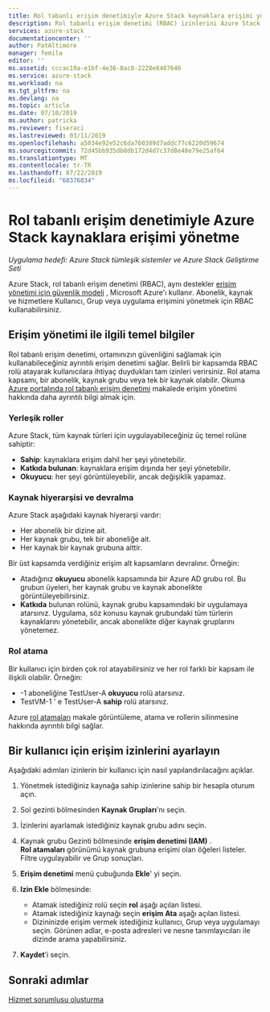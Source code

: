 ```yaml
---
title: Rol tabanlı erişim denetimiyle Azure Stack kaynaklara erişimi yönetme | Microsoft Docs
description: Rol tabanlı erişim denetimi (RBAC) izinlerini Azure Stack bir yönetici veya kiracı olarak yönetmeyi öğrenin.
services: azure-stack
documentationcenter: ''
author: PatAltimore
manager: femila
editor: ''
ms.assetid: cccac19a-e1bf-4e36-8ac8-2228e8487646
ms.service: azure-stack
ms.workload: na
ms.tgt_pltfrm: na
ms.devlang: na
ms.topic: article
ms.date: 07/10/2019
ms.author: patricka
ms.reviewer: fiseraci
ms.lastreviewed: 03/11/2019
ms.openlocfilehash: a5034e92e52c6da760389d7addc77c6220d59674
ms.sourcegitcommit: 72d45bb935db0db172d4d7c37d8e48e79e25af64
ms.translationtype: MT
ms.contentlocale: tr-TR
ms.lasthandoff: 07/22/2019
ms.locfileid: "68376834"
---
```

# <a name="manage-access-to-resources-in-azure-stack-with-role-based-access-control"></a>Rol tabanlı erişim denetimiyle Azure Stack kaynaklara erişimi yönetme

*Uygulama hedefi: Azure Stack tümleşik sistemler ve Azure Stack Geliştirme Seti*

Azure Stack, rol tabanlı erişim denetimi (RBAC), aynı destekler [erişim yönetimi için güvenlik modeli](https://docs.microsoft.com/azure/role-based-access-control/overview) , Microsoft Azure'ı kullanır. Abonelik, kaynak ve hizmetlere Kullanıcı, Grup veya uygulama erişimini yönetmek için RBAC kullanabilirsiniz.

## <a name="basics-of-access-management"></a>Erişim yönetimi ile ilgili temel bilgiler

Rol tabanlı erişim denetimi, ortamınızın güvenliğini sağlamak için kullanabileceğiniz ayrıntılı erişim denetimi sağlar. Belirli bir kapsamda RBAC rolü atayarak kullanıcılara ihtiyaç duydukları tam izinleri verirsiniz. Rol atama kapsamı, bir abonelik, kaynak grubu veya tek bir kaynak olabilir. Okuma [Azure portalında rol tabanlı erişim denetimi](https://docs.microsoft.com/azure/role-based-access-control/overview) makalede erişim yönetimi hakkında daha ayrıntılı bilgi almak için.

### <a name="built-in-roles"></a>Yerleşik roller

Azure Stack, tüm kaynak türleri için uygulayabileceğiniz üç temel rolüne sahiptir:

* **Sahip**: kaynaklara erişim dahil her şeyi yönetebilir.
* **Katkıda bulunan**: kaynaklara erişim dışında her şeyi yönetebilir.
* **Okuyucu**: her şeyi görüntüleyebilir, ancak değişiklik yapamaz.

### <a name="resource-hierarchy-and-inheritance"></a>Kaynak hiyerarşisi ve devralma

Azure Stack aşağıdaki kaynak hiyerarşi vardır:

* Her abonelik bir dizine ait.
* Her kaynak grubu, tek bir aboneliğe ait.
* Her kaynak bir kaynak grubuna aittir.

Bir üst kapsamda verdiğiniz erişim alt kapsamların devralınır. Örneğin:

* Atadığınız **okuyucu** abonelik kapsamında bir Azure AD grubu rol. Bu grubun üyeleri, her kaynak grubu ve kaynak abonelikte görüntüleyebilirsiniz.
* **Katkıda** bulunan rolünü, kaynak grubu kapsamındaki bir uygulamaya atarsınız. Uygulama, söz konusu kaynak grubundaki tüm türlerin kaynaklarını yönetebilir, ancak abonelikte diğer kaynak gruplarını yönetemez.

### <a name="assigning-roles"></a>Rol atama

Bir kullanıcı için birden çok rol atayabilirsiniz ve her rol farklı bir kapsam ile ilişkili olabilir. Örneğin:

* -1 aboneliğine TestUser-A **okuyucu** rolü atarsınız.
* TestVM-1 ' e TestUser-A **sahip** rolü atarsınız.

Azure [rol atamaları](https://docs.microsoft.com/azure/role-based-access-control/role-assignments-portal) makale görüntüleme, atama ve rollerin silinmesine hakkında ayrıntılı bilgi sağlar.

## <a name="set-access-permissions-for-a-user"></a>Bir kullanıcı için erişim izinlerini ayarlayın

Aşağıdaki adımları izinlerin bir kullanıcı için nasıl yapılandırılacağını açıklar.

1. Yönetmek istediğiniz kaynağa sahip izinlerine sahip bir hesapla oturum açın.
2. Sol gezinti bölmesinden **Kaynak Grupları**'nı seçin.
3. İzinlerini ayarlamak istediğiniz kaynak grubu adını seçin.
4. Kaynak grubu Gezinti bölmesinde **erişim denetimi (IAM)** .<BR> **Rol atamaları** görünümü kaynak grubuna erişimi olan öğeleri listeler. Filtre uygulayabilir ve Grup sonuçları.
5. **Erişim denetimi** menü çubuğunda **Ekle**' yi seçin.
6. **Izin Ekle** bölmesinde:

   * Atamak istediğiniz rolü seçin **rol** aşağı açılan listesi.
   * Atamak istediğiniz kaynağı seçin **erişim Ata** aşağı açılan listesi.
   * Dizininizde erişim vermek istediğiniz kullanıcı, Grup veya uygulamayı seçin. Görünen adlar, e-posta adresleri ve nesne tanımlayıcıları ile dizinde arama yapabilirsiniz.

7. **Kaydet**’i seçin.

## <a name="next-steps"></a>Sonraki adımlar

[Hizmet sorumlusu oluşturma](../operator/azure-stack-create-service-principals.md)
